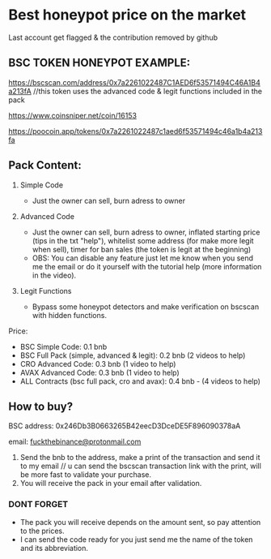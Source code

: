 # Best honeypot price on the market

Last account get flagged & the contribution removed by github


## BSC TOKEN HONEYPOT EXAMPLE: 

https://bscscan.com/address/0x7a2261022487C1AED6f53571494C46A1B4a213fA //this token uses the advanced code & legit functions included in the pack 

https://www.coinsniper.net/coin/16153

https://poocoin.app/tokens/0x7a2261022487c1aed6f53571494c46a1b4a213fa


## Pack Content: 

1. Simple Code
    - Just the owner can sell, burn adress to owner
    
2. Advanced Code
    - Just the owner can sell, burn adress to owner, inflated starting price (tips in the txt "help"), whitelist some address (for make more legit when sell), timer for ban sales (the token is legit at the beginning)
    - OBS: You can disable any feature just let me know when you send me the email or do it yourself with the tutorial help (more information in the video).
   
3. Legit Functions
    - Bypass some honeypot detectors and make verification on bscscan with hidden functions.

Price:

- BSC Simple Code: 0.1 bnb
- BSC Full Pack (simple, advanced & legit): 0.2 bnb (2 videos to help)
- CRO Advanced Code: 0.3 bnb (1 video to help)
- AVAX Advanced Code: 0.3 bnb (1 video to help)
- ALL Contracts (bsc full pack, cro and avax): 0.4 bnb - (4 videos to help)




## How to buy?
BSC address: 0x246Db3B0663265B42eecD3DceDE5F896090378aA

email: fuckthebinance@protonmail.com

1. Send the bnb to the address, make a print of the transaction and send it to my email // u can send the bscscan transaction link with the print, will be more fast to validate your purchase.
2. You will receive the pack in your email after validation.


### DONT FORGET

- The pack you will receive depends on the amount sent, so pay attention to the prices.
- I can send the code ready for you just send me the name of the token and its abbreviation.
